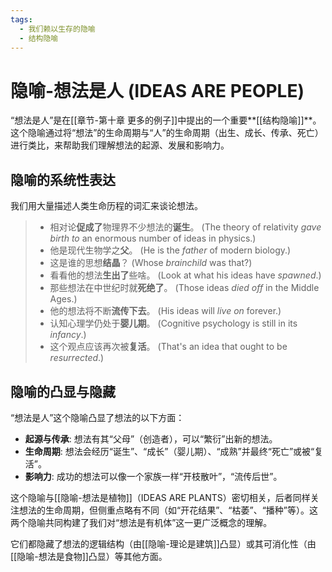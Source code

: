 ```yaml
---
tags:
  - 我们赖以生存的隐喻
  - 结构隐喻
---
```


# 隐喻-想法是人 (IDEAS ARE PEOPLE)

“想法是人”是在[[章节-第十章 更多的例子]]中提出的一个重要**[[结构隐喻]]**。这个隐喻通过将“想法”的生命周期与“人”的生命周期（出生、成长、传承、死亡）进行类比，来帮助我们理解想法的起源、发展和影响力。

## 隐喻的系统性表达

我们用大量描述人类生命历程的词汇来谈论想法。

> - 相对论**促成了**物理界不少想法的**诞生**。 (The theory of relativity _gave birth to_ an enormous number of ideas in physics.)
> - 他是现代生物学之**父**。 (He is the _father_ of modern biology.)
> - 这是谁的思想**结晶**？ (Whose _brainchild_ was that?)
> - 看看他的想法**生出了**些啥。 (Look at what his ideas have _spawned_.)
> - 那些想法在中世纪时就**死绝了**。 (Those ideas _died off_ in the Middle Ages.)
> - 他的想法将不断**流传下去**。 (His ideas will _live on_ forever.)
> - 认知心理学仍处于**婴儿期**。 (Cognitive psychology is still in its _infancy_.)
> - 这个观点应该再次被**复活**。 (That's an idea that ought to be _resurrected_.)

## 隐喻的凸显与隐藏

“想法是人”这个隐喻凸显了想法的以下方面：

-   **起源与传承**: 想法有其“父母”（创造者），可以“繁衍”出新的想法。
-   **生命周期**: 想法会经历“诞生”、“成长”（婴儿期）、“成熟”并最终“死亡”或被“复活”。
-   **影响力**: 成功的想法可以像一个家族一样“开枝散叶”，“流传后世”。

这个隐喻与[[隐喻-想法是植物]]（IDEAS ARE PLANTS）密切相关，后者同样关注想法的生命周期，但侧重点略有不同（如“开花结果”、“枯萎”、“播种”等）。这两个隐喻共同构建了我们对“想法是有机体”这一更广泛概念的理解。

它们都隐藏了想法的逻辑结构（由[[隐喻-理论是建筑]]凸显）或其可消化性（由[[隐喻-想法是食物]]凸显）等其他方面。